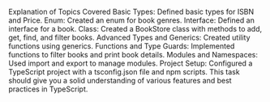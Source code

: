 Explanation of Topics Covered
Basic Types: Defined basic types for ISBN and Price.
Enum: Created an enum for book genres.
Interface: Defined an interface for a book.
Class: Created a BookStore class with methods to add, get, find, and filter books.
Advanced Types and Generics: Created utility functions using generics.
Functions and Type Guards: Implemented functions to filter books and print book details.
Modules and Namespaces: Used import and export to manage modules.
Project Setup: Configured a TypeScript project with a tsconfig.json file and npm scripts.
This task should give you a solid understanding of various features and best practices in TypeScript.
